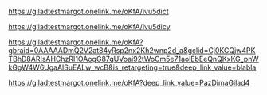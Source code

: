 
https://giladtestmargot.onelink.me/oKfA/ivu5dict

https://giladtestmargot.onelink.me/oKfA/ivu5dicy


https://giladtestmargot.onelink.me/oKfA?gbraid=0AAAAADmQ2V2at84yRsp2nx2Kh2wnp2d_a&gclid=Cj0KCQjw4PKTBhD8ARIsAHChzRI1OAogG87qUVoai92tWoCm5e71aolEbEeQnQKxKG_pnWkGgW4W6UgaAlSuEALw_wcB&is_retargeting=true&deep_link_value=blabla

https://giladtestmargot.onelink.me/oKfA?deep_link_value=PazDimaGilad4


